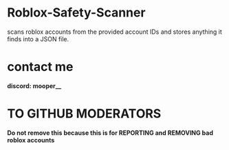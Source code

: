 # Roblox-Safety-Scanner
scans roblox accounts from the provided account IDs and stores anything it finds into a JSON file.

# contact me
**discord: mooper__**

# TO GITHUB MODERATORS
**Do not remove this because this is for REPORTING and REMOVING bad roblox accounts**
